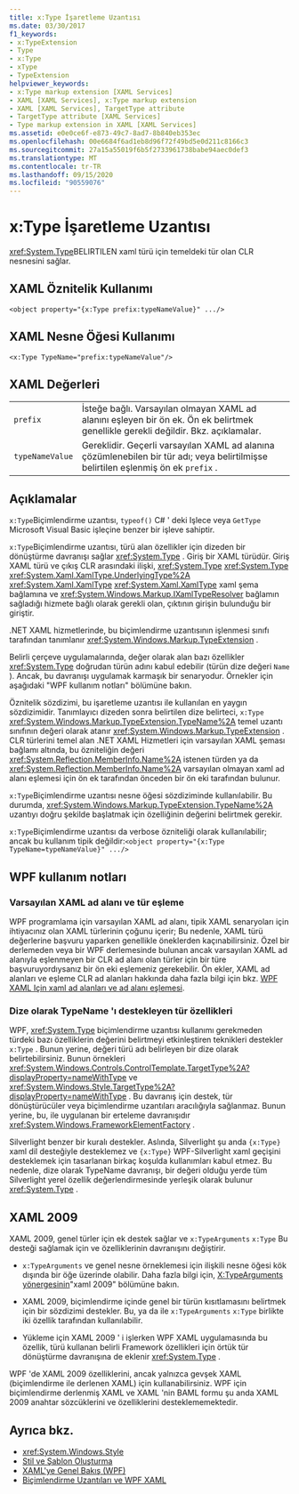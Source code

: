 ```yaml
---
title: x:Type İşaretleme Uzantısı
ms.date: 03/30/2017
f1_keywords:
- x:TypeExtension
- Type
- x:Type
- xType
- TypeExtension
helpviewer_keywords:
- x:Type markup extension [XAML Services]
- XAML [XAML Services], x:Type markup extension
- XAML [XAML Services], TargetType attribute
- TargetType attribute [XAML Services]
- Type markup extension in XAML [XAML Services]
ms.assetid: e0e0ce6f-e873-49c7-8ad7-8b840eb353ec
ms.openlocfilehash: 00e6684f6ad1eb8d96f72f49bd5e0d211c8166c3
ms.sourcegitcommit: 27a15a55019f6b5f2733961738babe94aec0def3
ms.translationtype: MT
ms.contentlocale: tr-TR
ms.lasthandoff: 09/15/2020
ms.locfileid: "90559076"
---
```

# <a name="xtype-markup-extension"></a>x:Type İşaretleme Uzantısı

<xref:System.Type>BELIRTILEN xaml türü için temeldeki tür olan CLR nesnesini sağlar.

## <a name="xaml-attribute-usage"></a>XAML Öznitelik Kullanımı

```xaml
<object property="{x:Type prefix:typeNameValue}" .../>
```

## <a name="xaml-object-element-usage"></a>XAML Nesne Öğesi Kullanımı

```xaml
<x:Type TypeName="prefix:typeNameValue"/>
```

## <a name="xaml-values"></a>XAML Değerleri

|||
|-|-|
|`prefix`|İsteğe bağlı. Varsayılan olmayan XAML ad alanını eşleyen bir ön ek. Ön ek belirtmek genellikle gerekli değildir. Bkz. açıklamalar.|
|`typeNameValue`|Gereklidir. Geçerli varsayılan XAML ad alanına çözümlenebilen bir tür adı; veya belirtilmişse belirtilen eşlenmiş ön ek `prefix` .|

## <a name="remarks"></a>Açıklamalar

`x:Type`Biçimlendirme uzantısı, `typeof()` C# ' deki Işlece veya `GetType` Microsoft Visual Basic işleçine benzer bir işleve sahiptir.

`x:Type`Biçimlendirme uzantısı, türü alan özellikler için dizeden bir dönüştürme davranışı sağlar <xref:System.Type> . Giriş bir XAML türüdür. Giriş XAML türü ve çıkış CLR arasındaki ilişki, <xref:System.Type> <xref:System.Type> <xref:System.Xaml.XamlType.UnderlyingType%2A> <xref:System.Xaml.XamlType> <xref:System.Xaml.XamlType> xaml şema bağlamına ve <xref:System.Windows.Markup.IXamlTypeResolver> bağlamın sağladığı hizmete bağlı olarak gerekli olan, çıktının girişin bulunduğu bir giriştir.

.NET XAML hizmetlerinde, bu biçimlendirme uzantısının işlenmesi sınıfı tarafından tanımlanır <xref:System.Windows.Markup.TypeExtension> .

Belirli çerçeve uygulamalarında, değer olarak alan bazı özellikler <xref:System.Type> doğrudan türün adını kabul edebilir (türün dize değeri `Name` ). Ancak, bu davranışı uygulamak karmaşık bir senaryodur. Örnekler için aşağıdaki "WPF kullanım notları" bölümüne bakın.

Öznitelik sözdizimi, bu işaretleme uzantısı ile kullanılan en yaygın sözdizimidir. Tanımlayıcı dizeden sonra belirtilen dize belirteci, `x:Type` <xref:System.Windows.Markup.TypeExtension.TypeName%2A> temel uzantı sınıfının değeri olarak atanır <xref:System.Windows.Markup.TypeExtension> . CLR türlerini temel alan .NET XAML Hizmetleri için varsayılan XAML şeması bağlamı altında, bu özniteliğin değeri <xref:System.Reflection.MemberInfo.Name%2A> istenen türden ya da <xref:System.Reflection.MemberInfo.Name%2A> varsayılan olmayan xaml ad alanı eşlemesi için ön ek tarafından önceden bir ön eki tarafından bulunur.

`x:Type`Biçimlendirme uzantısı nesne öğesi sözdiziminde kullanılabilir. Bu durumda, <xref:System.Windows.Markup.TypeExtension.TypeName%2A> uzantıyı doğru şekilde başlatmak için özelliğinin değerini belirtmek gerekir.

`x:Type`Biçimlendirme uzantısı da verbose özniteliği olarak kullanılabilir; ancak bu kullanım tipik değildir:`<object property="{x:Type TypeName=typeNameValue}" .../>`

## <a name="wpf-usage-notes"></a>WPF kullanım notları

### <a name="default-xaml-namespace-and-type-mapping"></a>Varsayılan XAML ad alanı ve tür eşleme

WPF programlama için varsayılan XAML ad alanı, tipik XAML senaryoları için ihtiyacınız olan XAML türlerinin çoğunu içerir; Bu nedenle, XAML türü değerlerine başvuru yaparken genellikle öneklerden kaçınabilirsiniz. Özel bir derlemeden veya bir WPF derlemesinde bulunan ancak varsayılan XAML ad alanıyla eşlenmeyen bir CLR ad alanı olan türler için bir türe başvuruyordıysanız bir ön eki eşlemeniz gerekebilir. Ön ekler, XAML ad alanları ve eşleme CLR ad alanları hakkında daha fazla bilgi için bkz. [WPF XAML Için xaml ad alanları ve ad alanı eşlemesi](/dotnet/desktop/wpf/advanced/xaml-namespaces-and-namespace-mapping-for-wpf-xaml).

### <a name="type-properties-that-support-typename-as-string"></a>Dize olarak TypeName 'ı destekleyen tür özellikleri

WPF, <xref:System.Type> biçimlendirme uzantısı kullanımı gerekmeden türdeki bazı özelliklerin değerini belirtmeyi etkinleştiren teknikleri destekler `x:Type` . Bunun yerine, değeri türü adı belirleyen bir dize olarak belirtebilirsiniz. Bunun örnekleri <xref:System.Windows.Controls.ControlTemplate.TargetType%2A?displayProperty=nameWithType> ve <xref:System.Windows.Style.TargetType%2A?displayProperty=nameWithType> . Bu davranış için destek, tür dönüştürücüler veya biçimlendirme uzantıları aracılığıyla sağlanmaz. Bunun yerine, bu, ile uygulanan bir erteleme davranışıdır <xref:System.Windows.FrameworkElementFactory> .

Silverlight benzer bir kuralı destekler. Aslında, Silverlight şu anda `{x:Type}` xaml dil desteğiyle desteklemez ve `{x:Type}` WPF-Silverlight xaml geçişini desteklemek için tasarlanan birkaç koşulda kullanımları kabul etmez. Bu nedenle, dize olarak TypeName davranışı, bir değeri olduğu yerde tüm Silverlight yerel özellik değerlendirmesinde yerleşik olarak bulunur <xref:System.Type> .

## <a name="xaml-2009"></a>XAML 2009

XAML 2009, genel türler için ek destek sağlar ve `x:TypeArguments` `x:Type` Bu desteği sağlamak için ve özelliklerinin davranışını değiştirir.

- `x:TypeArguments` ve genel nesne örneklemesi için ilişkili nesne öğesi kök dışında bir öğe üzerinde olabilir. Daha fazla bilgi için, [X:TypeArguments yönergesinin](xtypearguments-directive.md)"xaml 2009" bölümüne bakın.

- XAML 2009, biçimlendirme içinde genel bir türün kısıtlamasını belirtmek için bir sözdizimi destekler. Bu, ya da ile `x:TypeArguments` `x:Type` birlikte iki özellik tarafından kullanılabilir.

- Yükleme için XAML 2009 ' i işlerken WPF XAML uygulamasında bu özellik, türü kullanan belirli Framework özellikleri için örtük tür dönüştürme davranışına de eklenir <xref:System.Type> .

WPF 'de XAML 2009 özelliklerini, ancak yalnızca gevşek XAML (biçimlendirme ile derlenen XAML) için kullanabilirsiniz. WPF için biçimlendirme derlenmiş XAML ve XAML 'nin BAML formu şu anda XAML 2009 anahtar sözcüklerini ve özelliklerini desteklememektedir.

## <a name="see-also"></a>Ayrıca bkz.

- <xref:System.Windows.Style>
- [Stil ve Şablon Oluşturma](../fundamentals/styles-templates-overview.md)
- [XAML'ye Genel Bakış (WPF)](../fundamentals/xaml.md)
- [Biçimlendirme Uzantıları ve WPF XAML](/dotnet/desktop/wpf/advanced/markup-extensions-and-wpf-xaml)
